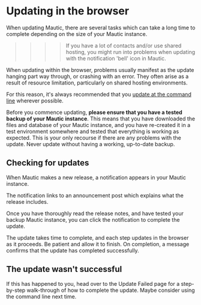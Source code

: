 # Updating in the browser

When updating Mautic, there are several tasks which can take a long time to complete depending on the size of your Mautic instance.

>>>> If you have a lot of contacts and/or use shared hosting, you might run into problems when updating with the notification 'bell' icon in Mautic. 

When updating within the browser, problems usually manifest as the update hanging part way through, or crashing with an error. They often arise as a result of resource limitation, particularly on shared hosting environments. 

For this reason, it's always recommended that you [update at the command line][command-line-update] wherever possible.

Before you commence updating, **please ensure that you have a tested backup of your Mautic instance**. This means that you have downloaded the files and database of your Mautic instance, and you have re-created it in a test environment somewhere and tested that everything is working as expected. This is your only recourse if there are any problems with the update. Never update without having a working, up-to-date backup.

## Checking for updates

When Mautic makes a new release, a notification appears in your Mautic instance.

The notification links to an announcement post which explains what the release includes.


Once you have thoroughly read the release notes, and have tested your backup Mautic instance, you can click the notification to complete the update.

The update takes time to complete, and each step updates in the browser as it proceeds. Be patient and allow it to finish. On completion, a message confirms that the update has completed successfully.

## The update wasn't successful

If this has happened to you, head over to the Update Failed page for a step-by-step walk-through of how to complete the update. Maybe consider using the command line next time.

[command-line-update]: </home/updating-in-command-line>
